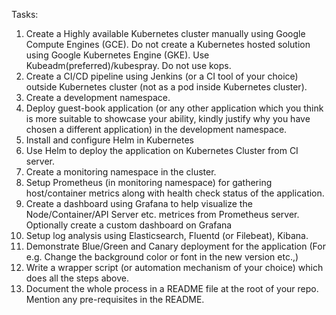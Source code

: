 Tasks:
1.	Create a Highly available Kubernetes cluster manually using Google Compute Engines (GCE). Do not create a Kubernetes hosted solution using Google Kubernetes Engine (GKE). Use Kubeadm(preferred)/kubespray. Do not use kops.
2.	Create a CI/CD pipeline using Jenkins (or a CI tool of your choice) outside Kubernetes cluster (not as a pod inside Kubernetes cluster).
3.	Create a development namespace.
4.	Deploy guest-book application (or any other application which you think is more suitable to showcase your ability, kindly justify why you have chosen a different application) in the development namespace.
5.	Install and configure Helm in Kubernetes
6.	Use Helm to deploy the application on Kubernetes Cluster from CI server.
7.	Create a monitoring namespace in the cluster.
8.	Setup Prometheus (in monitoring namespace) for gathering host/container metrics along with health check status of the application. 
9.	Create a dashboard using Grafana to help visualize the Node/Container/API Server etc. metrices from Prometheus server. Optionally create a custom dashboard on Grafana
10.	Setup log analysis using Elasticsearch, Fluentd (or Filebeat), Kibana.
11.	Demonstrate Blue/Green and Canary deployment for the application (For e.g. Change the background color or font in the new version etc.,)
12.	Write a wrapper script (or automation mechanism of your choice) which does all the steps above.
13.	Document the whole process in a README file at the root of your repo. Mention any pre-requisites in the README.
